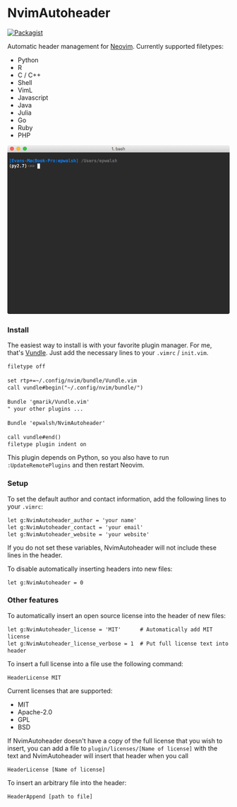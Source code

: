 # NvimAutoheader

[![Packagist](https://img.shields.io/packagist/l/doctrine/orm.svg)](https://github.com/epwalsh/NvimAutoheader/blob/master/LICENSE)

Automatic header management for [Neovim](https://github.com/neovim/neovim). Currently
supported filetypes:
- Python
- R
- C / C++
- Shell
- VimL
- Javascript
- Java
- Julia
- Go
- Ruby
- PHP

![](doc/NvimAutoheader_main.gif)

### Install

The easiest way to install is with your favorite plugin manager. For me, that's 
[Vundle](https://github.com/VundleVim/Vundle.vim). Just add the necessary lines 
to your ```.vimrc``` / ```init.vim```.

```vim
filetype off

set rtp+=~/.config/nvim/bundle/Vundle.vim
call vundle#begin("~/.config/nvim/bundle/")

Bundle 'gmarik/Vundle.vim'
" your other plugins ...

Bundle 'epwalsh/NvimAutoheader'

call vundle#end()
filetype plugin indent on
```

This plugin depends on Python, so you also have to run ```:UpdateRemotePlugins```
and then restart Neovim.


### Setup

To set the default author and contact information, add the following lines to 
your ```.vimrc```:

```vim
let g:NvimAutoheader_author = 'your name'
let g:NvimAutoheader_contact = 'your email'
let g:NvimAutoheader_website = 'your website'
```

If you do not set these variables, NvimAutoheader will not include these lines in the 
header.

To disable automatically inserting headers into new files: 

```vim
let g:NvimAutoheader = 0
```

### Other features

To automatically insert an open source license into the header of new files:

```vim
let g:NvimAutoheader_license = 'MIT'      # Automatically add MIT license
let g:NvimAutoheader_license_verbose = 1  # Put full license text into header
```

To insert a full license into a file use the following command:

```vim
HeaderLicense MIT
```

Current licenses that are supported:
- MIT
- Apache-2.0
- GPL
- BSD

If NvimAutoheader doesn't have a copy of the full license that you wish to insert,
you can add a file to ```plugin/licenses/[Name of license]``` with the text and NvimAutoheader will insert that header when you call

```vim
HeaderLicense [Name of license]
```

To insert an arbitrary file into the header:

```vim
HeaderAppend [path to file]
```
